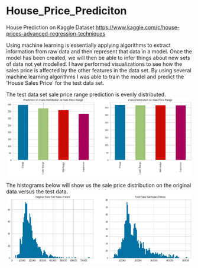 # House_Price_Prediciton
House Prediction on Kaggle Dataset
https://www.kaggle.com/c/house-prices-advanced-regression-techniques

Using machine learning is essentially applying algorithms to extract information from raw data and then represent that data in a model.  Once the model has been created, we will then be able to infer things about new sets of data not yet modelled.
I have performed visualizations to see how the sales price is affected by the other features in the data set. By using several machine learning algorithms I was able to train the model and predict the 'House Sales Price' for the test data set.

The test data set sale price range prediction is evenly distributed.
![](images/output_114_0.png)

The histograms below will show us the sale price distribution on the original data versus the test data.
![](images/output_80_0.png)
